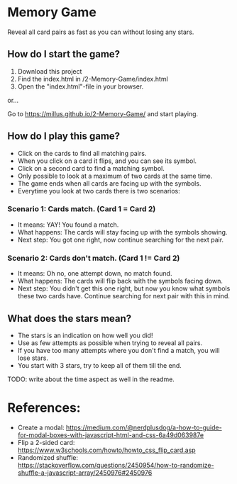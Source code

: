 # Memory Game
Reveal all card pairs as fast as you can without losing any stars.

## How do I start the game?
1. Download this project
2. Find the index.html in <your-path-to>/2-Memory-Game/index.html
3. Open the "index.html"-file in your browser.

or...

Go to https://millus.github.io/2-Memory-Game/ and start playing.

## How do I play this game?
- Click on the cards to find all matching pairs.
- When you click on a card it flips, and you can see its symbol.
- Click on a second card to find a matching symbol.
- Only possible to look at a maximum of two cards at the same time.
- The game ends when all cards are facing up with the symbols.
- Everytime you look at two cards there is two scenarios:

### Scenario 1: Cards match. (Card 1 = Card 2)
- It means: YAY! You found a match.
- What happens: The cards will stay facing up with the symbols showing.
- Next step: You got one right, now continue searching for the next pair.

### Scenario 2: Cards don't match. (Card 1 != Card 2)
- It means: Oh no, one attempt down, no match found.
- What happens: The cards will flip back with the symbols facing down.
- Next step: You didn't get this one right, but now you know what symbols these two cards have. Continue searching for next pair with this in mind.

## What does the stars mean?
- The stars is an indication on how well you did!
- Use as few attempts as possible when trying to reveal all pairs.
- If you have too many attempts where you don't find a match, you will lose stars.
- You start with 3 stars, try to keep all of them till the end.

TODO: write about the time aspect as well in the readme.

# References:
- Create a modal: https://medium.com/@nerdplusdog/a-how-to-guide-for-modal-boxes-with-javascript-html-and-css-6a49d063987e 
- Flip a 2-sided card: https://www.w3schools.com/howto/howto_css_flip_card.asp
- Randomized shuffle: https://stackoverflow.com/questions/2450954/how-to-randomize-shuffle-a-javascript-array/2450976#2450976

